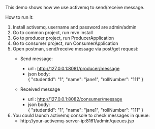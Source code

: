 This demo shows how we use activemq to send/receive message. </br>

How to run it:
1. Install activemq. username and password are admin/admin
2. Go to common project, run mvn install
3. Go to producer project, run ProducerApplication
4. Go to consumer project, run ConsumerApplication
5. Open postman, send/receive message via post/get request:
    - Send message:
      - url : http://127.0.0.1:8081/producer/message
      - json body: </br>
        {
        "studentId": "1",
        "name": "jane1",
        "rollNumber": "111"
        }

    - Received message
        - url : http://127.0.0.1:8082/consumer/message
        - json body: </br>
          {
          "studentId": "1",
          "name": "jane1",
          "rollNumber": "111"
          }
6. You could launch activemq console to check messages in queue:
    - http://your-activemq-server-ip:8161/admin/queues.jsp